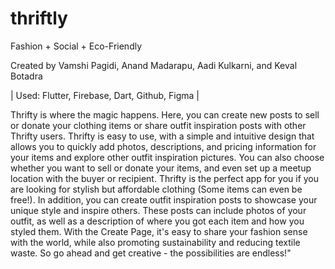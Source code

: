 # thriftly

Fashion + Social + Eco-Friendly

Created by Vamshi Pagidi, Anand Madarapu, Aadi Kulkarni, and Keval Botadra

| Used: Flutter, Firebase, Dart, Github, Figma |

Thrifty is where the magic happens. Here, you can create new posts to sell or donate your clothing items or share outfit inspiration posts with other Thrifty users. Thrifty is easy to use, with a simple and intuitive design that allows you to quickly add photos, descriptions, and pricing information for your items and explore other outfit inspiration pictures. You can also choose whether you want to sell or donate your items, and even set up a meetup location with the buyer or recipient. Thrifty is the perfect app for you if you are looking for stylish but affordable clothing (Some items can even be free!). In addition, you can create outfit inspiration posts to showcase your unique style and inspire others. These posts can include photos of your outfit, as well as a description of where you got each item and how you styled them. With the Create Page, it's easy to share your fashion sense with the world, while also promoting sustainability and reducing textile waste. So go ahead and get creative - the possibilities are endless!"
